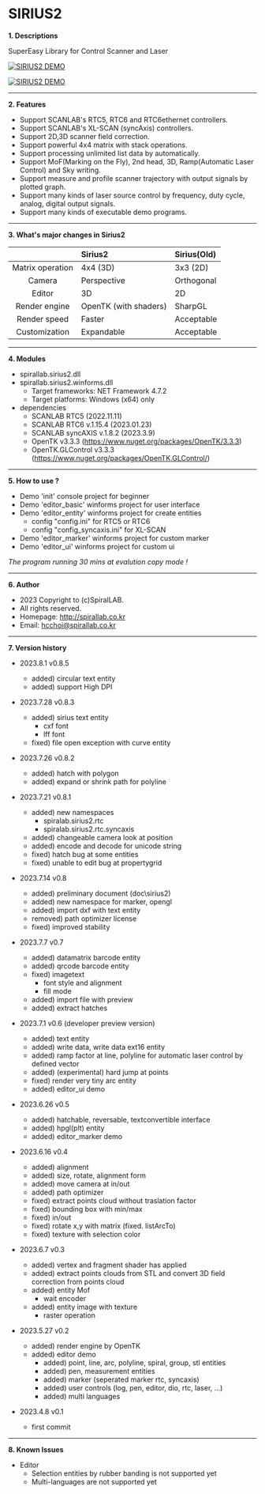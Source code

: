 # SIRIUS2 

**1. Descriptions**

 SuperEasy Library for Control Scanner and Laser

[![SIRIUS2 DEMO](http://img.youtube.com/vi/wTNeATLo2HQ/0.jpg)](https://youtu.be/wTNeATLo2HQ "SIRIUS2 DEMO")

[![SIRIUS2 DEMO](http://img.youtube.com/vi/3MlErOf4cc8/0.jpg)](https://youtu.be/3MlErOf4cc8 "SIRIUS2 DEMO")


----


**2. Features**
 
 - Support SCANLAB's RTC5, RTC6 and RTC6ethernet controllers.
 - Support SCANLAB's XL-SCAN (syncAxis) controllers.
 - Support 2D,3D scanner field correction.
 - Support powerful 4x4 matrix with stack operations.
 - Support processing unlimited list data by automatically.
 - Support MoF(Marking on the Fly), 2nd head, 3D, Ramp(Automatic Laser Control) and Sky writing.
 - Support measure and profile scanner trajectory with output signals by plotted graph.
 - Support many kinds of laser source control by frequency, duty cycle, analog, digital output signals.
 - Support many kinds of executable demo programs.


----


**3. What's major changes in Sirius2**

|                       |                         Sirius2                       |      Sirius(Old)       |
| :--------------------:|:------------------------------------------------------|:-----------------------|
| Matrix operation      |4x4 (3D)                                               |3x3 (2D)                |
| Camera                |Perspective                                            |Orthogonal              |
| Editor                |3D                                                     |2D                      |
| Render engine         |OpenTK (with shaders)                                  |SharpGL                 |
| Render speed          |Faster                                                 |Acceptable              |
| Customization         |Expandable                                             |Acceptable              |


----


**4. Modules**

 - spirallab.sirius2.dll
 - spirallab.sirius2.winforms.dll
    - Target frameworks: NET Framework 4.7.2
    - Target platforms: Windows (x64) only
 - dependencies
    - SCANLAB RTC5 (2022.11.11)
    - SCANLAB RTC6 v.1.15.4 (2023.01.23)
    - SCANLAB syncAXIS v.1.8.2 (2023.3.9)
    - OpenTK v3.3.3 (https://www.nuget.org/packages/OpenTK/3.3.3)
    - OpenTK.GLControl v3.3.3 (https://www.nuget.org/packages/OpenTK.GLControl/)


----


**5. How to use ?**

 - Demo 'init' console project for beginner
 - Demo 'editor_basic' winforms project for user interface
 - Demo 'editor_entity' winforms project for create entities
    - config "config.ini" for RTC5 or RTC6
    - config "config_syncaxis.ini" for XL-SCAN
 - Demo 'editor_marker' winforms project for custom marker
 - Demo 'editor_ui' winforms project for custom ui

 *The program running 30 mins at evalution copy mode !*

  
----


**6. Author**
 
 - 2023 Copyright to (c)SpiralLAB.
 - All rights reserved. 
 - Homepage: http://spirallab.co.kr
 - Email: hcchoi@spirallab.co.kr
 

----


**7. Version history**

* 2023.8.1 v0.8.5
  - added) circular text entity
  - added) support High DPI

* 2023.7.28 v0.8.3
  - added) sirius text entity
    - cxf font
    - lff font
  - fixed) file open exception with curve entity

* 2023.7.26 v0.8.2
  - added) hatch with polygon
  - added) expand or shrink path for polyline 

* 2023.7.21 v0.8.1
  - added) new namespaces
    - spiralab.sirius2.rtc 
    - spiralab.sirius2.rtc.syncaxis
  - added) changeable camera look at position
  - added) encode and decode for unicode string 
  - fixed) hatch bug at some entities
  - fixed) unable to edit bug at propertygrid

* 2023.7.14 v0.8
  - added) preliminary document (doc\sirius2)
  - added) new namespace for marker, opengl
  - added) import dxf with text entity 
  - removed) path optimizer license
  - fixed) improved stability

* 2023.7.7 v0.7
  - added) datamatrix barcode entity
  - added) qrcode barcode entity
  - fixed) imagetext 
     - font style and alignment
     - fill mode
  - added) import file with preview
  - added) extract hatches 

* 2023.7.1 v0.6 (developer preview version) 
  - added) text entity 
  - added) write data, write data ext16 entity
  - added) ramp factor at line, polyline for automatic laser control by defined vector
  - added) (experimental) hard jump at points 
  - fixed) render very tiny arc entity
  - added) editor_ui demo

* 2023.6.26 v0.5
  - added) hatchable, reversable, textconvertible interface
  - added) hpgl(plt) entity
  - added) editor_marker demo

* 2023.6.16 v0.4
  - added) alignment 
  - added) size, rotate, alignment form
  - added) move camera at in/out
  - added) path optimizer
  - fixed) extract points cloud without traslation factor
  - fixed) bounding box with min/max
  - fixed) in/out 
  - fixed) rotate x,y with matrix (fixed. listArcTo)
  - fixed) texture with selection color

* 2023.6.7 v0.3
  - added) vertex and fragment shader has applied
  - added) extract points clouds from STL and convert 3D field correction from points cloud
  - added) entity Mof 
     - wait encoder 
  - added) entity image with texture
     -  raster operation 

* 2023.5.27 v0.2
   - added) render engine by OpenTK
   - added) editor demo
      - added) point, line, arc, polyline, spiral, group, stl entities
      - added) pen, measurement entities
      - added) marker (seperated marker rtc, syncaxis)
      - added) user controls (log, pen, editor, dio, rtc, laser, ...)
      - added) multi languages

* 2023.4.8 v0.1
   - first commit 
  

----


**8. Known Issues**

* Editor
  - Selection entities by rubber banding is not supported yet
  - Multi-languages are not supported yet
  